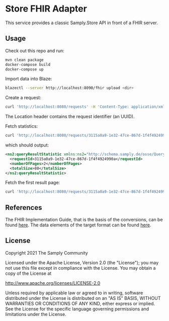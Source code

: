 # Store FHIR Adapter

This service provides a classic Samply.Store API in front of a FHIR server.

## Usage

Check out this repo and run:

```sh
mvn clean package
docker-compose build
docker-compose up
```

Import data into Blaze:

```sh
blazectl --server http://localhost:8090/fhir upload <dir>
```

Create a request:

```sh
curl 'http://localhost:8080/requests' -H 'Content-Type: application/xml' -d '<foo></foo>' -vs 2>&1 | grep Location
```

The Location header contains the request identifier (an UUID).

Fetch statistics:

```sh
curl 'http://localhost:8080/requests/3115a0a9-1e32-47ce-867d-1f4f4924990a/stats' -H 'Accept: application/xml'
```

which should output:

```xml
<ns2:queryResultStatistic xmlns:ns2="http://schema.samply.de/osse/QueryResultStatistic">
  <requestId>3115a0a9-1e32-47ce-867d-1f4f4924990a</requestId>
  <numberOfPages>2</numberOfPages>
  <totalSize>80</totalSize>
</ns2:queryResultStatistic>
```

Fetch the first result page:

```sh
curl 'http://localhost:8080/requests/3115a0a9-1e32-47ce-867d-1f4f4924990a/result?page=0' -H 'Accept: application/xml'
```

## References

The FHIR Implementation Guide, that is the basis of the conversions, can be found [here][1]. The data elements of the target format can be found [here][2].

## License

Copyright 2021 The Samply Community

Licensed under the Apache License, Version 2.0 (the "License"); you may not use this file except in compliance with the License. You may obtain a copy of the License at

http://www.apache.org/licenses/LICENSE-2.0

Unless required by applicable law or agreed to in writing, software distributed under the License is distributed on an "AS IS" BASIS, WITHOUT WARRANTIES OR CONDITIONS OF ANY KIND, either express or implied. See the License for the specific language governing permissions and limitations under the License.

[1]: <https://simplifier.net/oncology/>
[2]: <https://mdr.ccp-it.dktk.dkfz.de/view.xhtml?namespace=dktk>
